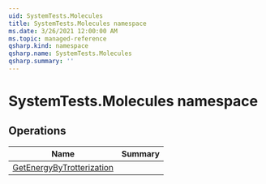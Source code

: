 ```yaml
---
uid: SystemTests.Molecules
title: SystemTests.Molecules namespace
ms.date: 3/26/2021 12:00:00 AM
ms.topic: managed-reference
qsharp.kind: namespace
qsharp.name: SystemTests.Molecules
qsharp.summary: ''
---
```


# SystemTests.Molecules namespace




<!-- summaries -->

## Operations

| Name | Summary |
|------|---------|
|[GetEnergyByTrotterization](xref:SystemTests.Molecules.GetEnergyByTrotterization) | |


<!-- /summaries -->
